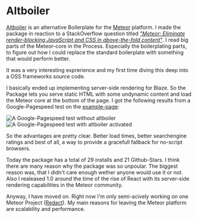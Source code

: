 # Altboiler

[Altboiler](https://github.com/Kriegslustig/meteor-altboiler) is an alternative Boilerplate for the [Meteor](https://www.meteor.com/) platform. I made the package in reaction to a StackOverflow question titled [_"Meteor: Eliminate render-blocking JavaScript and CSS in above-the-fold content"_](http://stackoverflow.com/questions/28886432/meteor-eliminate-render-blocking-javascript-and-css-in-above-the-fold-content). I read big parts of the Meteor-core in the Process. Especially the boilerplating parts, to figure out how I could replace the standard boilerplate with something that would perform better.

It was a very interesting exprerience and my first time diving this deep into a OSS frameworks source code.

I basically ended up implementing server-side rendering for Blaze. So the Package lets you serve static HTML with some undynamic content and load the Meteor core at the bottom of the page. I got the following results from a Google-Pagespeed test on the [example-page](http://altboiler.meteor.com/):

![A Google-Pagespeed test without altboiler](/_img/pagespeed_without.png)
![A Google-Pagespeed test with altboiler activated](/_img/pagespeed_with.png)

So the advantages are pretty clear. Better load times, better searchengine ratings and best of all, a way to provide a gracefull fallback for no-script browsers.

Today the package has a total of 29 installs and 21 Github-Stars. I think there are many reason why the package was so unpoular. The biggest reason was, that I didn't care enough wether anyone would use it or not. Also I realeased 1.0 around the time of the rise of React with its server-side rendering capabilities in the Meteor community.

Anyway, I have moved on. Right now I'm only semi-acively working on one Meteor Project ([Redact](https://github.com/Kriegslustig/redact-core)). My main reasons for leaving the Meteor platform are scalability and performance.

